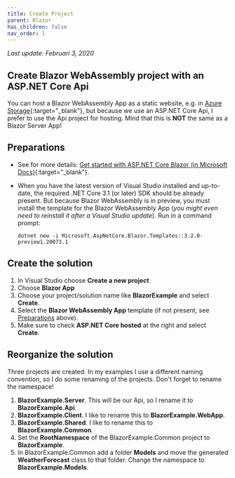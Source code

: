 ```yaml
---
title: Create Project
parent: Blazor
has_children: false
nav_order: 1
---
```


_Last update: Februari 3, 2020_

## Create Blazor WebAssembly project with an ASP.NET Core Api

You can host a Blazor WebAssembly App as a static website, e.g. in [Azure Storage](https://docs.microsoft.com/en-us/azure/storage/blobs/storage-blob-static-website){:target="_blank"}, but because we use an ASP.NET Core Api, I prefer to use the Api project for hosting. Mind that this is **NOT** the same as a Blazor Server App!

## Preparations

* See for more details: [Get started with ASP.NET Core Blazor (in Microsoft Docs)](https://docs.microsoft.com/en-us/aspnet/core/blazor/get-started){:target="_blank"}.

* When you have the latest version of Visual Studio installed and up-to-date, the required .NET Core 3.1 (or later) SDK should be already present. But because Blazor WebAssembly is in preview, you must install the template for the Blazor WebAssembly App (_you might even need to reinstall it after a Visual Studio update_). Run in a command prompt:

   ```
   dotnet new -i Microsoft.AspNetCore.Blazor.Templates::3.2.0-preview1.20073.1
   ```

## Create the solution

1. In Visual Studio choose **Create a new project**
1. Choose **Blazor App**
1. Choose your project/solution name like **BlazorExample** and select **Create**.
1. Select the **Blazor WebAssembly App** template (if not present, see [Preparations](#Preparations) above).
1. Make sure to check **ASP.NET Core hosted** at the right and select **Create**.

## Reorganize the solution

Three projects are created. In my examples I use a different naming convention, so I do some renaming of the projects. Don't forget to rename the namespace!

1. **BlazorExample.Server**. This will be our Api, so I rename it to **BlazorExample.Api**.
1. **BlazorExample.Client**. I like to rename this to **BlazorExample.WebApp**.
1. **BlazorExample.Shared**. I like to rename this to **BlazorExample.Common**.
1. Set the **RootNamespace** of the BlazorExample.Common project to **BlazorExample**.
1. In BlazorExample.Common add a folder **Models** and move the generated **WeatherForecast** class to that folder. Change the namespace to **BlazorExample.Models**.

